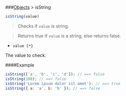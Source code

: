 ###[Objects](../) > isString

```js
isString(value)
```

>Checks if <code>value</code> is string.

>Returns true if <code>value</code> is a string, else returns false.

- <code>value {*}</code>

The value to check.

####Example
```js
isString(['a', 'b', 'c', 'd']); // ==> false
isString(100); // ==> false
isString('Lorem ipsum dolor sit amet'); // ==> true
isString({ a: 'a', b: 'b' }); // ==> false
```